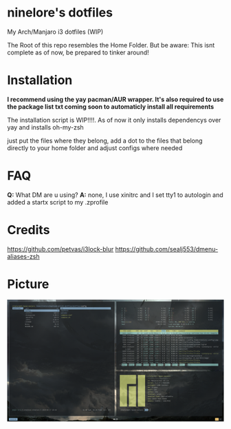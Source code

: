 # ninelore's dotfiles
My Arch/Manjaro i3 dotfiles (WIP)

The Root of this repo resembles the Home Folder.
But be aware: This isnt complete as of now, be prepared to tinker around!

# Installation
**I recommend using the yay pacman/AUR wrapper. It's also required to use the package list txt coming soon to automaticly install all requirements**

The installation script is WIP!!!!. As of now it only installs dependencys over yay and installs oh-my-zsh

just put the files where they belong, add a dot to the files that belong directly to your home folder and adjust configs where needed

# FAQ
**Q:** What DM are u using?        **A:** none, I use xinitrc and I set tty1 to autologin and added a startx script to my .zprofile

# Credits
https://github.com/petvas/i3lock-blur
https://github.com/sealj553/dmenu-aliases-zsh

# Picture
![Picture](preview.png)
